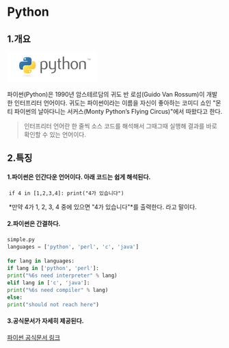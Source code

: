 # Python



## 1.개요

![pahkey_KRRKrp](markdown_practice_HADY1024.assets/pahkey_KRRKrp.png)

파이썬(Python)은 1990년 암스테르담의 귀도 반 로섬(Guido Van Rossum)이 개발한 인터프리터 언어이다. 귀도는 파이썬이라는 이름을 자신이 좋아하는 코미디 쇼인 "몬티 파이썬의 날아다니는 서커스(Monty Python’s Flying Circus)"에서 따왔다고 한다.

> 인터프리터 언어란 한 줄씩 소스 코드를 해석해서 그때그때 실행해 결과를 바로 확인할 수 있는 언어이다.



## 2.특징

#### 1.파이썬은 인간다운 언어이다. 아래 코드는 쉽게 해석된다.

​	`if 4 in [1,2,3,4]: print("4가 있습니다")`

​	*만약 4가 1, 2, 3, 4 중에 있으면 "4가 있습니다"*를 출력한다. 라고 말이다.



#### 2.파이썬은 간결하다.

```python 
simple.py
languages = ['python', 'perl', 'c', 'java']

for lang in languages:
if lang in ['python', 'perl']:
print("%6s need interpreter" % lang)
elif lang in ['c', 'java']:
print("%6s need compiler" % lang)
else:
print("should not reach here")
```



#### 3.공식문서가 자세히 제공된다.

[파이썬 공식문서 링크](https://docs.python.org/3/)

   

